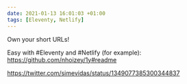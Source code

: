 ```yaml
---
date: 2021-01-13 16:01:03 +01:00
tags: [Eleventy, Netlify]
---
```


Own your short URLs!

Easy with #Eleventy and #Netlify (for example):
https://github.com/nhoizey/1y#readme

https://twitter.com/simevidas/status/1349077385300344837
